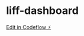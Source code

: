 # liff-dashboard

[Edit in Codeflow ⚡️](https://stackblitz.com/~/github.com/gmth6789/liff-dashboard)